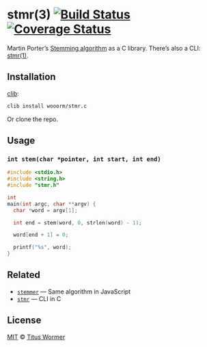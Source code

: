 # stmr(3) [![Build Status][travis-badge]][travis] [![Coverage Status][coveralls-badge]][coveralls]

Martin Porter’s [Stemming algorithm][algo] as a C library.
There’s also a CLI: [stmr(1)][cli].

## Installation

[clib][]:

```bash
clib install wooorm/stmr.c
```

Or clone the repo.

## Usage

### `int stem(char *pointer, int start, int end)`

```c
#include <stdio.h>
#include <string.h>
#include "stmr.h"

int
main(int argc, char **argv) {
  char *word = argv[1];

  int end = stem(word, 0, strlen(word) - 1);

  word[end + 1] = 0;

  printf("%s", word);
}
```

## Related

*   [`stemmer`][lib] — Same algorithm in JavaScript
*   [`stmr`][cli]
    — CLI in C

## License

[MIT][license] © [Titus Wormer][author]

<!-- Definitions -->

[travis-badge]: https://img.shields.io/travis/wooorm/stmr.c.svg

[travis]: https://travis-ci.org/wooorm/stmr.c

[coveralls-badge]: https://img.shields.io/coveralls/wooorm/stmr.c.svg

[coveralls]: https://coveralls.io/github/wooorm/stmr.c

[license]: license

[author]: http://wooorm.com

[algo]: http://tartarus.org/martin/PorterStemmer/

[cli]: https://github.com/wooorm/stmr

[lib]: https://github.com/words/stemmer

[clib]: https://github.com/clibs/clib
